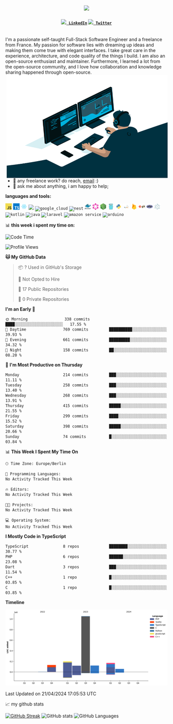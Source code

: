 <h1 align="center">
  <a href="https://git.io/typing-svg">
    <img src="https://readme-typing-svg.herokuapp.com/?lines=Hello,+There!+👋;This+is+Jason+Michel....;Nice+to+meet+you!&center=true&size=30">
  </a>
</h1>

<h4 align="center">
  <code><a href="https://www.linkedin.com/in/chatr/" title="LinkedIn Profile"><img width="22" src="https://raw.githubusercontent.com/hussainweb/hussainweb/main/icons/linkedin.png"> LinkedIn</a></code>
  <code><a href="https://twitter.com/chatrjason" title="twitter Profile"><img width="22" src="https://platform-cdn.sharethis.com/img/twitter.svg"> Twitter</a></code>
</h4>

<br />
<!-- [Jason Michel YT](https://chatr.fr/), -->
I'm a passionate self-taught Full-Stack Software Engineer and a freelance from France. My passion for software lies with dreaming up ideas and making them come true with elegant interfaces. 
I take great care in the experience, architecture, and code quality of the things I build.
I am also an open-source enthusiast and maintainer. Furthermore, I learned a lot from the open-source community, and I love how collaboration and knowledge sharing happened through open-source.


  <img align="right" alt="GIF" src="https://github.com/jasonviipers/jasonviipers/blob/main/code.gif?raw=true" width="500" height="320" />
  
- 💼 any freelance work? do reach, [email](mailto:jason@chatr.fr) :)
- 💬 ask me about anything, i am happy to help;

**languages and tools:**  

<code><img height="20" src="https://raw.githubusercontent.com/github/explore/80688e429a7d4ef2fca1e82350fe8e3517d3494d/topics/javascript/javascript.png"></code>
<code><img height="20" alt="typescript" src="https://raw.githubusercontent.com/github/explore/80688e429a7d4ef2fca1e82350fe8e3517d3494d/topics/typescript/typescript.png"></code>
<code><img height="20" src="https://raw.githubusercontent.com/github/explore/80688e429a7d4ef2fca1e82350fe8e3517d3494d/topics/react/react.png"></code>
<code><img height="20" src="https://upload.vectorlogo.zone/logos/nextjs/images/60eff509-53dd-4280-92e7-7318fa02e934.svg"></code>
<code><img height="20" src="https://www.vectorlogo.zone/logos/google_cloud/google_cloud-icon.svg" alt="google_cloud" ></code>
<code><img height="20" src="https://www.vectorlogo.zone/logos/nestjs/nestjs-icon.svg" alt="nest" ></code>
<code><img height="20" src="https://raw.githubusercontent.com/devicons/devicon/master/icons/docker/docker-original-wordmark.svg" alt="docker"></code>
<code><img height="20" src="https://raw.githubusercontent.com/github/explore/5c058a388828bb5fde0bcafd4bc867b5bb3f26f3/topics/graphql/graphql.png"></code>
<code><img height="20" src="https://raw.githubusercontent.com/github/explore/80688e429a7d4ef2fca1e82350fe8e3517d3494d/topics/nodejs/nodejs.png"></code>
<code><img height="20" src="https://raw.githubusercontent.com/devicons/devicon/master/icons/go/go-original.svg"></code>
<code><img height="20" src="https://raw.githubusercontent.com/github/explore/80688e429a7d4ef2fca1e82350fe8e3517d3494d/topics/python/python.png"></code>
<code><img height="20" src="https://raw.githubusercontent.com/github/explore/80688e429a7d4ef2fca1e82350fe8e3517d3494d/topics/mysql/mysql.png"></code>
<code><img height="20" src="https://raw.githubusercontent.com/github/explore/80688e429a7d4ef2fca1e82350fe8e3517d3494d/topics/firebase/firebase.png"></code>
<code><img height="20" src="https://raw.githubusercontent.com/github/explore/80688e429a7d4ef2fca1e82350fe8e3517d3494d/topics/git/git.png"></code>
<code><img height="20" src="https://raw.githubusercontent.com/github/explore/80688e429a7d4ef2fca1e82350fe8e3517d3494d/topics/php/php.png"></code>
<code><img height="20" src="https://raw.githubusercontent.com/devicons/devicon/master/icons/electron/electron-original.svg"></code>
<code><img height="20" src="https://www.vectorlogo.zone/logos/kotlinlang/kotlinlang-icon.svg" alt="kotlin" ></code>
<code><img height="20" src="https://www.vectorlogo.zone/logos/java/java-ar21.svg" alt="java" ></code>
<code><img height="20" src="https://www.vectorlogo.zone/logos/laravel/laravel-icon.svg" alt="laravel" ></code>
<code><img height="20" src="https://www.vectorlogo.zone/logos/amazon_aws/amazon_aws-ar21.svg" alt="amazon service"></code>
<code><img height="20" src="https://www.vectorlogo.zone/logos/arduino/arduino-icon.svg" alt="arduino"></code>

📊 **this week i spent my time on:**
<!--START_SECTION:waka-->
![Code Time](http://img.shields.io/badge/Code%20Time-862%20hrs%2028%20mins-blue)

![Profile Views](http://img.shields.io/badge/Profile%20Views-1-blue)

**🐱 My GitHub Data** 

> 📦 ? Used in GitHub's Storage 
 > 
> 🚫 Not Opted to Hire
 > 
> 📜 17 Public Repositories 
 > 
> 🔑 0 Private Repositories 
 > 
**I'm an Early 🐤** 

```text
🌞 Morning                338 commits         ████░░░░░░░░░░░░░░░░░░░░░   17.55 % 
🌆 Daytime                769 commits         ██████████░░░░░░░░░░░░░░░   39.93 % 
🌃 Evening                661 commits         █████████░░░░░░░░░░░░░░░░   34.32 % 
🌙 Night                  158 commits         ██░░░░░░░░░░░░░░░░░░░░░░░   08.20 % 
```
📅 **I'm Most Productive on Thursday** 

```text
Monday                   214 commits         ███░░░░░░░░░░░░░░░░░░░░░░   11.11 % 
Tuesday                  258 commits         ███░░░░░░░░░░░░░░░░░░░░░░   13.40 % 
Wednesday                268 commits         ███░░░░░░░░░░░░░░░░░░░░░░   13.91 % 
Thursday                 415 commits         █████░░░░░░░░░░░░░░░░░░░░   21.55 % 
Friday                   299 commits         ████░░░░░░░░░░░░░░░░░░░░░   15.52 % 
Saturday                 398 commits         █████░░░░░░░░░░░░░░░░░░░░   20.66 % 
Sunday                   74 commits          █░░░░░░░░░░░░░░░░░░░░░░░░   03.84 % 
```


📊 **This Week I Spent My Time On** 

```text
🕑︎ Time Zone: Europe/Berlin

💬 Programming Languages: 
No Activity Tracked This Week

🔥 Editors: 
No Activity Tracked This Week

🐱‍💻 Projects: 
No Activity Tracked This Week

💻 Operating System: 
No Activity Tracked This Week
```

**I Mostly Code in TypeScript** 

```text
TypeScript               8 repos             ████████░░░░░░░░░░░░░░░░░   30.77 % 
PHP                      6 repos             ██████░░░░░░░░░░░░░░░░░░░   23.08 % 
Dart                     3 repos             ███░░░░░░░░░░░░░░░░░░░░░░   11.54 % 
C++                      1 repo              █░░░░░░░░░░░░░░░░░░░░░░░░   03.85 % 
C                        1 repo              █░░░░░░░░░░░░░░░░░░░░░░░░   03.85 % 
```



**Timeline**

![Lines of Code chart](https://raw.githubusercontent.com/jasonviipers/jasonviipers/main/assets/bar_graph.png)


 Last Updated on 21/04/2024 17:05:53 UTC
<!--END_SECTION:waka-->
<!-- 🚧 **my todoist stats:** -->
<!-- TODO-IST:START -->

<!-- TODO-IST:END -->


📈 my github stats

[![GitHub Streak](https://github-readme-streak-stats.herokuapp.com?user=jasonviipers&theme=gotham)](https://git.io/streak-stats)
![GitHub stats](https://github-readme-stats.vercel.app/api?username=jasonviipers&show_icons=true&theme=gotham)
![GitHub Languages](https://github-readme-stats.vercel.app/api/top-langs/?username=jasonviipers&show_icons=true&theme=gotham)

